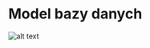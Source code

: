 # Model bazy danych

![alt text](https://github.com/zenek64/aplikacjawww/blob/master/db_schema.png)
